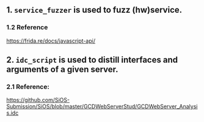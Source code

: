 ## 1. `service_fuzzer` is used to fuzz (hw)service.

### 1.2 Reference
https://frida.re/docs/javascript-api/

## 2. `idc_script` is used to distill interfaces and arguments of a given server. 

### 2.1 Reference:
https://github.com/SiOS-Submission/SiOS/blob/master/GCDWebServerStud/GCDWebServer_Analysis.idc

